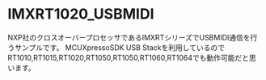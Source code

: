 # IMXRT1020_USBMIDI

NXP社のクロスオーバープロセッサであるIMXRTシリーズでUSBMIDI通信を行うサンプルです。
MCUXpressoSDK USB Stackを利用しているのでRT1010,RT1015,RT1020,RT1050,RT1050,RT1060,RT1064でも動作可能だと思います。
